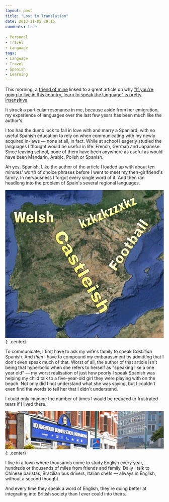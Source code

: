 ```yaml
---
layout: post
title: "Lost in Translation"
date: 2013-11-05 20:16
comments: true

- Personal
- Travel
- Language
tags:
- Language
- Travel
- Spanish
- Learning
---
```


This morning, a [friend of mine](https://twitter.com/unsteadyfooting) linked to a great article on why ["If you're going to live in this country, learn to speak the language" is pretty insensitive](https://medium.com/dear-blank/3e5376c348c3).

It struck a particular resonance in me, because aside from her emigration, my experience of languages over the last few years has been much like the author's.

I too had the dumb luck to fall in love with and marry a Spaniard, with no useful Spanish education to rely on when communicating with my newly acquired in-laws &mdash; none at all, in fact. While at school I eagerly studied the languages I thought would be useful in life: French, German and Japanese. Since leaving school, none of them have been anywhere as useful as would have been Mandarin, Arabic, Polish or Spanish.

Ah yes, Spanish. Like the author of the article I loaded up with about ten minutes' worth of choice phrases before I went to meet my then-girlfriend's family. In nervousness I forgot every single word of it. And then ran headlong into the problem of Spain's several regional languages.

![The Languages of Spain](/img/blog/2013/11/languagesofspain.jpg){: .center}

To communicate, I first have to ask my wife's family to speak *Castillian* Spanish. And *then* I have to compound my embarassment by admitting that I don't even speak much of that. Worst of all, the author of that article isn't being that hyperbolic when she refers to herself as "speaking like a one year old" &mdash; my worst realisation of just how poorly I speak Spanish was helping my child talk to a five-year-old girl they were playing with on the beach. Not only did I not understand what she was saying, but I couldn't even find the words to tell her that I didn't understand.

I could only imagine the number of times I would be reduced to frustrated tears if I lived there.

![A Language College in Bournemouth](/img/blog/2013/11/bournemouth-lang.jpg){: .center}

I live in a town where thousands come to study English every year, hundreds or thousands of miles from friends and family. Daily I talk to Chinese baristas, Brazilian bus drivers, Italian chefs &mdash; always in English, without a second thought.

And every time they speak a word of English, they're doing better at integrating into British society than I ever could into theirs.

